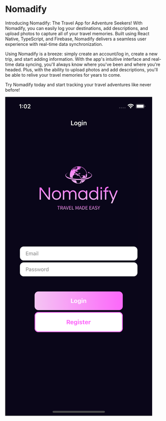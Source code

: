 # Nomadify

Introducing Nomadify: The Travel App for Adventure Seekers! With Nomadify, you can easily log your destinations, add descriptions, and upload photos to capture all of your travel memories. Built using React Native, TypeScript, and Firebase, Nomadify delivers a seamless user experience with real-time data synchronization.

Using Nomadify is a breeze: simply create an account/log in, create a new trip, and start adding information. With the app's intuitive interface and real-time data syncing, you'll always know where you've been and where you're headed. Plus, with the ability to upload photos and add descriptions, you'll be able to relive your travel memories for years to come.

Try Nomadify today and start tracking your travel adventures like never before!

![Nomadify logo](https://github.com/TheFullStackFred/nomadify/blob/main/assets/simulator-screen.png)
